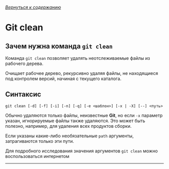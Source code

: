 [*Вернуться к содержанию*](/readme.md)
# Git clean

## Зачем нужна команда `git clean`

Команда `git clean` позволяет удалять неотслеживаемые файлы из рабочего дерева.

Очищает рабочее дерево, рекурсивно удаляя файлы, не находящиеся под контролем версий, начиная с текущего каталога.

## Синтаксис

```
git clean [-d] [-f] [-i] [-n] [-q] [-e <шаблон>] [-x | -X] [--] <путь>
```

Обычно удаляются только файлы, неизвестные **Git**, но если `-x` параметр указан, игнорируемые файлы также удаляются. Это может быть полезно, например, для удаления всех продуктов сборки.

Если указаны какие-либо необязательные `path` аргументы, затрагиваются только эти пути.

Для подробного исследования значения аргументов `git clean` можно воспользоваться интернетом

---
